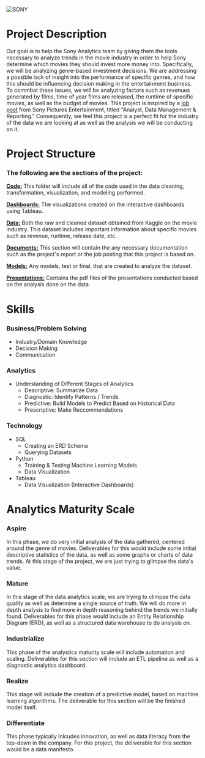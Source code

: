 ![SONY](https://github.com/LMU-MSBA/Sony-Analytics-Hub/assets/123483802/724104f0-31c1-4017-8348-8fbcbc5b132c)

# Project Description

Our goal is to help the Sony Analytics team by giving them the tools necessary to analyze trends in the movie industry in order to help Sony determine which movies they should invest more money into. Specifically, we will be analyzing genre-based investment decisions. We are addressing a possible lack of insight into the performance of specific genres, and how this should be influencing decision making in the entertainment business. To commbat these issues, we will be analyzing factors such as revenues generated by films, time of year films are released, the runtime of specific movies, as well as the budget of movies. This project is inspired by a [job post](https://github.com/LMU-MSBA/Sony-Analytics-Hub/blob/main/docs/proposal/Sony_Analyst.pdf) from Sony Pictures Entertainment, titled "Analyst, Data Management & Reporting." Consequently, we feel this project is a perfect fit for the industry of the data we are looking at as well as the analysis we will be conducting on it.


# Project Structure
### The following are the sections of the project:
[**Code:**](https://github.com/LMU-MSBA/Sony-Analytics-Hub/tree/main/code/dashboards) This folder will include all of the code used in the data cleaning, transformation, visualization, and modeling performed.

[**Dashboards:**](https://github.com/LMU-MSBA/Sony-Analytics-Hub/tree/main/dashboards) The visualizations created on the interactive dashboards using Tableau.

[**Data:**](https://github.com/LMU-MSBA/Sony-Analytics-Hub/tree/main/data) Both the raw and cleaned dataset obtained from Kaggle on the movie industry. This dataset includes important information about specific movies such as revenue, runtime, release date, etc. 

[**Documents:**](https://github.com/LMU-MSBA/Sony-Analytics-Hub/tree/main/docs) This section will contain the any necessary documentation such as the project's report or the job posting that this project is based on.

[**Models:**](https://github.com/LMU-MSBA/Sony-Analytics-Hub/tree/main/models) Any models, test or final, that are created to analyze the dataset.

[**Presentations:**](https://github.com/LMU-MSBA/Sony-Analytics-Hub/tree/main/presentations) Contains the pdf files of the presentations conducted based on the analysis done on the data.


# Skills

### Business/Problem Solving
- Industry/Domain Knowledge
- Decision Making
- Communication

### Analytics
- Understanding of Different Stages of Analytics
  - Descriptive: Summarize Data
  - Diagnostic: Identify Patterns / Trends
  - Predictive: Build Models to Predict Based on Historical Data
  - Prescriptive: Make Reccommendations

### Technology
- SQL
  - Creating an ERD Schema
  - Querying Datasets
- Python
  - Training & Testing Machine Learning Models
  - Data Visualization
- Tableau
  - Data Visualization (Interactive Dashboards)

# Analytics Maturity Scale
### Aspire
In this phase, we do very initial analysis of the data gathered, centered around the genre of movies. Deliverables for this would include some initial descriptive statistics of the data, as well as some graphs or charts of data trends. At this stage of the project, we are just trying to glimpse the data's value.
### Mature
In this stage of the data analytics scale, we are trying to climpse the data quality as well as determine a single source of truth. We will do more in depth analysis to find more in depth reasoning behind the trends we initially found. Deliverables for this phase would include an Entity Relationship Diagram (ERD), as well as a structured data warehouse to do analysis on.
### Industrialize
This phase of the analystics maturity scale will include automation and scaling. Deliverables for this section will include an ETL pipeline as well as a diagnostic analytics dashboard.
### Realize
This stage will include the creation of a predictive model, based on machine learning algorithms. The deliverable for this section will be the finished model itself.
### Differentiate
This phase typically inlcudes innovation, as well as data literacy from the top-down in the company. For this project, the deliverable for this section would be a data manifesto.
